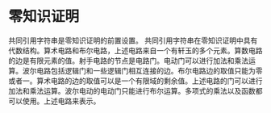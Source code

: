 # 零知识证明

共同引用字符串是零知识证明的前置设置。 共同引用字符串在零知识证明中具有代数结构。算术电路和布尔电路，上述电路来自一个有轩玉的多个元素。算数电路的边是有限元素的值。射手电路的节点是电路门。电动门可以进行加法和乘法运算。波尔电路包括逻辑门和一些逻辑门相互连接的边。布尔电路边的取值只能为零或者一。算术电路的边的取值可以是一个有限域的剩余值。上述电路的门可以进行加法和乘法运算。波尔电动的电动门只能进行布尔运算。多项式的乘法以及函数都可以使用。上述电路来表示。
